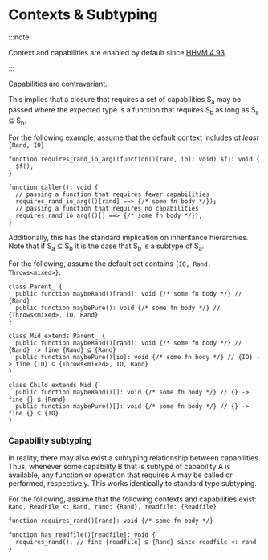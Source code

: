 # Contexts & Subtyping

:::note

Context and capabilities are enabled by default since
[HHVM 4.93](https://hhvm.com/blog/2021/01/19/hhvm-4.93.html).

:::

Capabilities are contravariant.

This implies that a closure that requires a set of capabilities S<sub>a</sub> may be passed where the expected type is a function that requires S<sub>b</sub> as long as S<sub>a</sub> ⊆ S<sub>b</sub>.

For the following example, assume that the default context includes *at least* `{Rand, IO}`

```hack no-extract
function requires_rand_io_arg((function()[rand, io]: void) $f): void {
  $f();
}

function caller(): void {
  // passing a function that requires fewer capabilities
  requires_rand_io_arg(()[rand] ==> {/* some fn body */});
  // passing a function that requires no capabilities
  requires_rand_io_arg(()[] ==> {/* some fn body */});
}
```

Additionally, this has the standard implication on inheritance hierarchies. Note that if S<sub>a</sub> ⊆ S<sub>b</sub> it is the case that S<sub>b</sub> is a subtype of S<sub>a</sub>.

For the following, assume the default set contains `{IO, Rand, Throws<mixed>}`.

```hack no-extract
class Parent_ {
  public function maybeRand()[rand]: void {/* some fn body */} // {Rand}
  public function maybePure(): void {/* some fn body */} // {Throws<mixed>, IO, Rand}
}

class Mid extends Parent_ {
  public function maybeRand()[rand]: void {/* some fn body */} // {Rand} -> fine {Rand} ⊆ {Rand}
  public function maybePure()[io]: void {/* some fn body */} // {IO} -> fine {IO} ⊆ {Throws<mixed>, IO, Rand}
}

class Child extends Mid {
  public function maybeRand()[]: void {/* some fn body */} // {} -> fine {} ⊆ {Rand}
  public function maybePure()[]: void {/* some fn body */} // {} -> fine {} ⊆ {IO}
}
```

### Capability subtyping

In reality, there may also exist a subtyping relationship between capabilities. Thus, whenever some capability B that is subtype of capability A is available, any function or operation that requires A may be called or performed, respectively. This works identically to standard type subtyping.

For the following, assume that the following contexts and capabilities exist: `Rand, ReadFile <: Rand, rand: {Rand}, readfile: {Readfile}`

```hack no-extract
function requires_rand()[rand]: void {/* some fn body */}

function has_readfile()[readfile]: void {
  requires_rand(); // fine {readfile} ⊆ {Rand} since readfile <: rand
}
```
